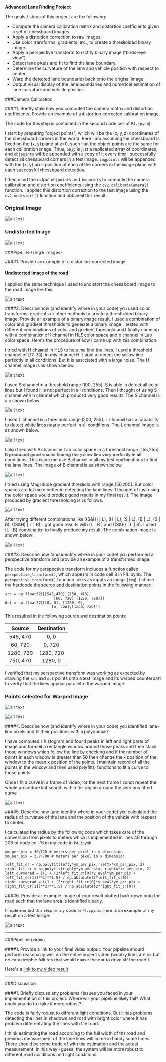 
**Advanced Lane Finding Project**

The goals / steps of this project are the following:

* Compute the camera calibration matrix and distortion coefficients given a set of chessboard images.
* Apply a distortion correction to raw images.
* Use color transforms, gradients, etc., to create a thresholded binary image.
* Apply a perspective transform to rectify binary image ("birds-eye view").
* Detect lane pixels and fit to find the lane boundary.
* Determine the curvature of the lane and vehicle position with respect to center.
* Warp the detected lane boundaries back onto the original image.
* Output visual display of the lane boundaries and numerical estimation of lane curvature and vehicle position.

[//]: # (Image References)

[image1]: ./output_images/distort_image.jpg "distorted chessboard Image"
[image2]: ./output_images/undistort_image.jpg "Undistorted Chessboard Image"
[image3]: ./output_images/undistort_road_image.jpg "Undistorted Image of the road"
[image4]: ./output_images/H_image.jpg "H image"
[image5]: ./output_images/S_image.jpg "S image"
[image6]: ./output_images/L_image.jpg "L image"
[image7]: ./output_images/B_image.jpg "B image"
[image8]: ./output_images/Mag_image.jpg "gradient magnitude image"
[image9]: ./output_images/comb_image.jpg "combination image"
[image10]: ./output_images/Road_image_with_points.jpg "Road image with source points"
[image11]: ./output_images/pers_road_image.jpg "perspective transformed road image"
[image12]: ./output_images/poly_fit_image.jpg "Image with lane lines marked"
[image13]: ./output_images/warped_back_image.jpg "warped back image to the road"
[video1]: ./result.mp4 "Video"

###Camera Calibration

####1. Briefly state how you computed the camera matrix and distortion coefficients. Provide an example of a distortion corrected calibration image.

The code for this step is contained in the second code cell of `P4.ipynb`).  

I start by preparing "object points", which will be the (x, y, z) coordinates of the chessboard corners in the world. Here I am assuming the chessboard is fixed on the (x, y) plane at z=0, such that the object points are the same for each calibration image.  Thus, `objp` is just a replicated array of coordinates, and `objpoints` will be appended with a copy of it every time I successfully detect all chessboard corners in a test image.  `imgpoints` will be appended with the (x, y) pixel position of each of the corners in the image plane with each successful chessboard detection.  

I then used the output `objpoints` and `imgpoints` to compute the camera calibration and distortion coefficients using the `cv2.calibrateCamera()` function.  I applied this distortion correction to the test image using the `cv2.undistort()` function and obtained this result: 

### Original Image

![alt text][image1]

### Undistorted Image

![alt text][Image2]

###Pipeline (single images)

####1. Provide an example of a distortion-corrected image.

#### Undistorted Image of the road

I applied the same technique I used to undistort the chess board image to the road image like this:

![alt text][image3]

####2. Describe how (and identify where in your code) you used color transforms, gradients or other methods to create a thresholded binary image.  Provide an example of a binary image result.
I used a combination of color and gradient thresholds to generate a binary image. I tested with different combinations of color and gradient threshold and I finally came up with a combination of l channel in HLS color space and b channel in Lab color space.  Here's the procedure of how I came up with this combination.

I tried with H channel in HLS to help me find the lines. I used a threshold channel of [17, 30]. In this channel H is able to detect the yellow line perfectly in all conditions. But It is associated with a large noise. The H channel image is as shown below.

![alt text][image4]

I used S channel in a threshold range [100, 255]. S is able to detect all color lines but I found it is not perfect in all conditions. Then I thought of using S channel with h channel which produced very good results. The S channel is a s shown below.

![alt text][image4]

I used L channel in a threshold range [200, 255]. L channel has a capability to detect white lines nearly perfect in all conditions. The L channel image is as shown below.

![alt text][image6]

I also tried with B channel in Lab color space in a threshold range [155,255]. B produced good results finding the yellow line very perfectly in all conditions. This made me use B channel in all my test combinations to find the lane lines. The image of B channel is as shown below.

![alt text][image7]

I tried using Magnitude gradient threshold with range [50,200]. But color spaces are lot more better in detecting the lane lines. I thought of just using the color space would prodice good results in my final result. The image produced by gradient thresholding is as follows.

![alt text][image8]

After trying different combinations like ((S&H) | L), (H | L), (S | L), (B | L), (S | B), ((S&H) | L | B), I got good results with (L | B ) and ((S&H) | L | B). I used (L | B) combination to finally produce my result. The combination image is shown below:

![alt text][image9]

####3. Describe how (and identify where in your code) you performed a perspective transform and provide an example of a transformed image.

The code for my perspective transform includes a function called `perspective_transform()`, which appears in code cell 3 in P4.ipynb. The `perspective_transform()` function takes as inputs an image (`img`).  I chose the hardcode the source and destination points in the following manner:

```
src = np.float32([[545,470],[750, 470],
                      [60, 720],[1280, 720]])
dst = np.float32([[0, 0], [1280, 0], 
                     [0, 720],[1280, 720]])

```
This resulted in the following source and destination points:

| Source        | Destination   | 
|:-------------:|:-------------:| 
| 545, 470      | 0, 0        | 
| 60, 720      | 0, 720      |
| 1280, 720     | 1280, 720      |
| 750, 470      | 1280, 0        |

I verified that my perspective transform was working as expected by drawing the `src` and `dst` points onto a test image and its warped counterpart to verify that the lines appear parallel in the warped image.

### Points selected for Warped Image

![alt text][image10]

![alt text][image11]

####4. Describe how (and identify where in your code) you identified lane-line pixels and fit their positions with a polynomial?

I  have computed a histogram and found peaks in left and right parts of image and formed a rectangle window around those peaks and then stack those windows which follow the line by checking and if the number of points in each window is greater than 50 then change the x position of the window to the mean x position of the points. I maintain record of all the points in the window and then used polyfilt() functions to fit a curve to those points.

Once I fit a curve in a frame of video, for the next frame I donot repeat the whole procedure but search within the region around the pervious fitted curve

![alt text][image12]

####5. Describe how (and identify where in your code) you calculated the radius of curvature of the lane and the position of the vehicle with respect to center.

I calculated the radius by the following code which takes care of the conversion from pixels to meters which is implemented in lines 40 through 206 of code cell 16 in my code in `P4.ipynb`

```
ym_per_pix = 30/720 # meters per pixel in y dimension
xm_per_pix = 3.7/700 # meters per pixel in x dimension

left_fit_cr = np.polyfit(lefty*ym_per_pix, leftx*xm_per_pix, 2)
right_fit_cr = np.polyfit(righty*ym_per_pix, rightx*xm_per_pix, 2)
left_curverad = ((1 + (2*left_fit_cr[0]*y_eval*ym_per_pix + left_fit_cr[1])**2)**1.5) / np.absolute(2*left_fit_cr[0])
right_curverad = ((1 + (2*right_fit_cr[0]*y_eval*ym_per_pix + right_fit_cr[1])**2)**1.5) / np.absolute(2*right_fit_cr[0])

```


####6. Provide an example image of your result plotted back down onto the road such that the lane area is identified clearly.

I implemented this step in my code in `P4.ipynb`.  Here is an example of my result on a test image:

![alt text][image13]

---

###Pipeline (video)

####1. Provide a link to your final video output.  Your pipeline should perform reasonably well on the entire project video (wobbly lines are ok but no catastrophic failures that would cause the car to drive off the road!).

Here's a [link to my video result](./project_video.mp4)

---

###Discussion

####1. Briefly discuss any problems / issues you faced in your implementation of this project.  Where will your pipeline likely fail?  What could you do to make it more robust?

The code is fairly robust to different light conditions. But it has problems detecting the lines in shadows and road with bright color where it has problem differentiating the lines with the road.

I think estimating the road according to the full width of the road and previous measurement of the lane lines will come in handy some times. There should be some trade of with the estimation and the actual measurement. In this way I guess, the system will be more robust to different road conditions and light conditions. 

